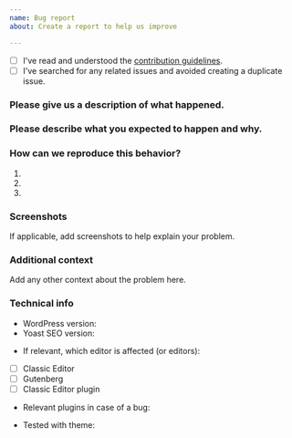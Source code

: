 ```yaml
---
name: Bug report
about: Create a report to help us improve

---
```


<!-- Please use this template when creating an issue.
- Please check the boxes after you've created your issue.
- Please use the latest version of Yoast SEO.-->

* [ ] I've read and understood the [contribution guidelines](https://github.com/Yoast/wordpress-seo/blob/trunk/.github/CONTRIBUTING.md).
* [ ] I've searched for any related issues and avoided creating a duplicate issue.

### Please give us a description of what happened.




### Please describe what you expected to happen and why.




### How can we reproduce this behavior?
1.
2.
3.


### Screenshots
If applicable, add screenshots to help explain your problem.

### Additional context
Add any other context about the problem here.

### Technical info
* WordPress version:
* Yoast SEO version:
<!-- You can check these boxes once you've created the issue. -->
* If relevant, which editor is affected (or editors):
- [ ] Classic Editor
- [ ] Gutenberg
- [ ] Classic Editor plugin
* Relevant plugins in case of a bug:
<!-- Please make sure you can reproduce this bug with a default theme such as Twenty Seventeen. Sometimes issues may occur due to theme conflicts. -->
* Tested with theme:

